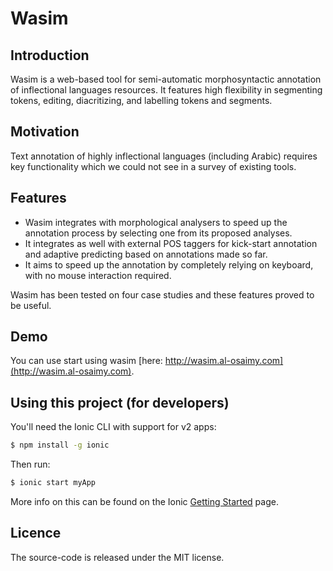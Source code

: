 Wasim
=====================

## Introduction
Wasim is a web-based tool for semi-automatic morphosyntactic annotation of inflectional languages resources. It features high flexibility in segmenting tokens, editing, diacritizing, and labelling tokens and segments. 

## Motivation
Text annotation of highly inflectional languages (including Arabic) requires key functionality which we could not see in a survey of existing tools. 

## Features
- Wasim integrates with morphological analysers to speed up the annotation process by selecting one from its proposed analyses. 
- It integrates as well with external POS taggers for kick-start annotation and adaptive predicting based on annotations made so far. 
- It aims to speed up the annotation by completely relying on keyboard, with no mouse interaction required. 

Wasim has been tested on four case studies and these features proved to be useful.

## Demo
You can use start using wasim [here: http://wasim.al-osaimy.com](http://wasim.al-osaimy.com).

## Using this project (for developers)

You'll need the Ionic CLI with support for v2 apps:

```bash
$ npm install -g ionic
```

Then run:

```bash
$ ionic start myApp
```

More info on this can be found on the Ionic [Getting Started](http://ionicframework.com/docs/v2/getting-started/) page.

## Licence
The source-code is released under the MIT license. 
